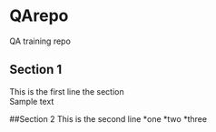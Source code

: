 # QArepo
QA training repo

## Section 1
This is the first line the section  
Sample text

##Section 2
This is the second line 
*one
*two
*three
